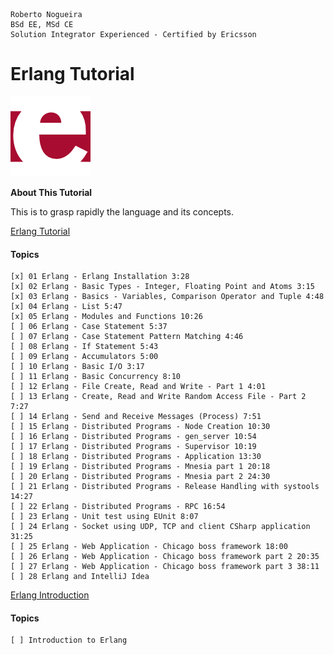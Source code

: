 ```
Roberto Nogueira  
BSd EE, MSd CE
Solution Integrator Experienced - Certified by Ericsson
```
# Erlang Tutorial

![ebook cover](images/erlang.png)

**About This Tutorial**

This is to grasp rapidly the language and its concepts.

[Erlang Tutorial](https://www.youtube.com/playlist?list=PLJr0bQpUAsMjwKxwHQXEunWQaZ9q5ttuH)

#### Topics
```
[x] 01 Erlang - Erlang Installation 3:28
[x] 02 Erlang - Basic Types - Integer, Floating Point and Atoms 3:15  
[x] 03 Erlang - Basics - Variables, Comparison Operator and Tuple 4:48  
[x] 04 Erlang - List 5:47   
[x] 05 Erlang - Modules and Functions 10:26   
[ ] 06 Erlang - Case Statement 5:37   
[ ] 07 Erlang - Case Statement Pattern Matching 4:46  
[ ] 08 Erlang - If Statement 5:43  
[ ] 09 Erlang - Accumulators 5:00   
[ ] 10 Erlang - Basic I/O 3:17  
[ ] 11 Erlang - Basic Concurrency 8:10  
[ ] 12 Erlang - File Create, Read and Write - Part 1 4:01   
[ ] 13 Erlang - Create, Read and Write Random Access File - Part 2 7:27   
[ ] 14 Erlang - Send and Receive Messages (Process) 7:51 
[ ] 15 Erlang - Distributed Programs - Node Creation 10:30  
[ ] 16 Erlang - Distributed Programs - gen_server 10:54  
[ ] 17 Erlang - Distributed Programs - Supervisor 10:19 
[ ] 18 Erlang - Distributed Programs - Application 13:30 
[ ] 19 Erlang - Distributed Programs - Mnesia part 1 20:18  
[ ] 20 Erlang - Distributed Programs - Mnesia part 2 24:30  
[ ] 21 Erlang - Distributed Programs - Release Handling with systools 14:27 
[ ] 22 Erlang - Distributed Programs - RPC 16:54  
[ ] 23 Erlang - Unit test using EUnit 8:07 
[ ] 24 Erlang - Socket using UDP, TCP and client CSharp application 31:25  
[ ] 25 Erlang - Web Application - Chicago boss framework 18:00  
[ ] 26 Erlang - Web Application - Chicago boss framework part 2 20:35   
[ ] 27 Erlang - Web Application - Chicago boss framework part 3 38:11
[ ] 28 Erlang and IntelliJ Idea
```

[Erlang Introduction](https://www.youtube.com/watch?v=0YpCBRJJtPg)

#### Topics

```
[ ] Introduction to Erlang
```

